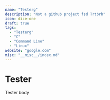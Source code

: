```yaml
---
name: "Testerg"
description: "Not a github project fsd Trtbrh"
icon: dice-one
draft: true
tags:
  - "Testerg"
  - "C"
  - "Command Line"
  - "Linux"
website: "google.com"
misc: "__misc__/index.md"
---
```


# Tester

Tester body